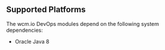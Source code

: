 ## Supported Platforms

The wcm.io DevOps modules depend on the following system dependencies:

* Oracle Java 8
